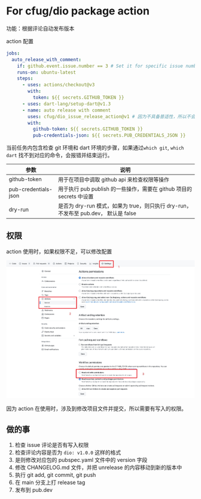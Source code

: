 # For cfug/dio package action

功能：根据评论自动发布版本

action 配置

```yml
jobs:
  auto_release_with_comment:
    if: github.event.issue.number == 3 # Set it for specific issue number
    runs-on: ubuntu-latest
    steps:
      - uses: actions/checkout@v3
        with:
          token: ${{ secrets.GITHUB_TOKEN }}
      - uses: dart-lang/setup-dart@v1.3
      - name: auto release with comment
        uses: cfug/dio_issue_release_action@v1 # 因为不具备普适性，所以不会发布到 github action market，直接使用 @ref 的方式引用
        with:
          github-token: ${{ secrets.GITHUB_TOKEN }}
          pub-credentials-json: ${{ secrets.PUB_CREDENTIALS_JSON }}
```

当前任务内包含检查 git 环境和 dart 环境的步骤，如果通过`which git`, `which dart` 找不到对应的命令，会报错并结束运行。

| 参数                 | 说明                                                                                 |
| -------------------- | ------------------------------------------------------------------------------------ |
| github-token         | 用于在项目中调取 github api 来检查权限等操作                                         |
| pub-credentials-json | 用于执行 pub publish 的一些操作，需要在 github 项目的 secrets 中设置                 |
| dry-run              | 是否为 dry-run 模式，如果为 true，则只执行 dry-run， 不发布至 pub.dev， 默认是 false |

## 权限

action 使用时，如果权限不足，可以修改配置

![img](assets/1.jpeg)

因为 action 在使用时，涉及到修改项目文件并提交，所以需要有写入的权限。

## 做的事

1. 检查 issue 评论是否有写入权限
2. 检查评论内容是否为 `dio: v1.0.0` 这样的格式
3. 是则修改对应包的 pubspec.yaml 文件中的 version 字段
4. 修改 CHANGELOG.md 文件，并把 unrelease 的内容移动到新的版本中
5. 执行 git add, git commit, git push
6. 在 main 分支上打 release tag
7. 发布到 pub.dev
